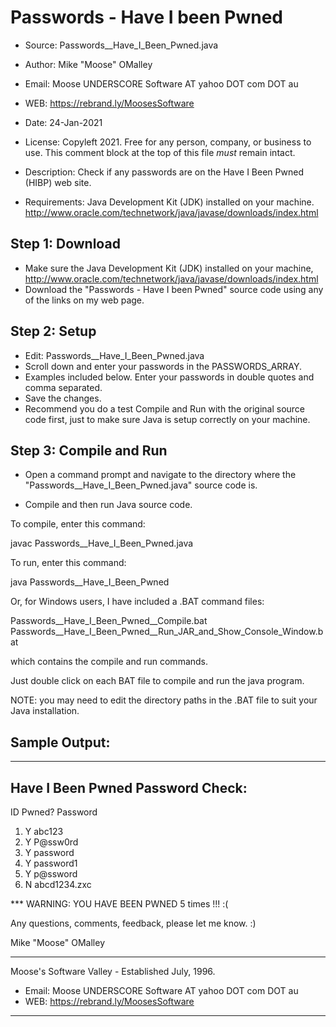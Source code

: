# Passwords - Have I been Pwned

* Source:  Passwords__Have_I_Been_Pwned.java
* Author:  Mike "Moose" OMalley
* Email:   Moose UNDERSCORE Software AT yahoo DOT com DOT au
* WEB:     https://rebrand.ly/MoosesSoftware
* Date:    24-Jan-2021
* License: Copyleft 2021.
           Free for any person, company, or business to use.
           This comment block at the top of this file *must* remain intact.

* Description:  Check if any passwords are on the Have I Been Pwned (HIBP) web site.
* Requirements: Java Development Kit (JDK) installed on your machine.
                http://www.oracle.com/technetwork/java/javase/downloads/index.html


## Step 1: Download
* Make sure the Java Development Kit (JDK) installed on your machine, http://www.oracle.com/technetwork/java/javase/downloads/index.html
* Download the "Passwords - Have I been Pwned" source code using any of the links on my web page.


## Step 2: Setup
* Edit: Passwords__Have_I_Been_Pwned.java
* Scroll down and enter your passwords in the PASSWORDS_ARRAY.
* Examples included below.  Enter your passwords in double quotes and comma separated.
* Save the changes.
* Recommend you do a test Compile and Run with the original source code first,
just to make sure Java is setup correctly on your machine.


## Step 3: Compile and Run

* Open a command prompt and navigate to the directory where the "Passwords__Have_I_Been_Pwned.java"
source code is.

* Compile and then run Java source code.

To compile, enter this command:

   javac Passwords__Have_I_Been_Pwned.java

To run, enter this command:

   java Passwords__Have_I_Been_Pwned

Or, for Windows users, I have included a .BAT command files:

   Passwords__Have_I_Been_Pwned__Compile.bat
   Passwords__Have_I_Been_Pwned__Run_JAR_and_Show_Console_Window.bat

which contains the compile and run commands.

Just double click on each BAT file to compile and run the java program.

NOTE: you may need to edit the directory paths in the .BAT file
to suit your Java installation.


## Sample Output:

---------------------------------------
Have I Been Pwned Password Check:
---------------------------------------

 ID  Pwned? Password
  1.   Y    abc123
  2.   Y    P@ssw0rd
  3.   Y    password
  4.   Y    password1
  5.   Y    p@ssword
  6.   N    abcd1234.zxc

*** WARNING: YOU HAVE BEEN PWNED 5 times !!! :(


Any questions, comments, feedback, please let me know.  :)

 Mike "Moose" OMalley
____________________________________________________
Moose's Software Valley - Established July, 1996.
* Email:  Moose UNDERSCORE Software AT yahoo DOT com DOT au
* WEB: https://rebrand.ly/MoosesSoftware
____________________________________________________

